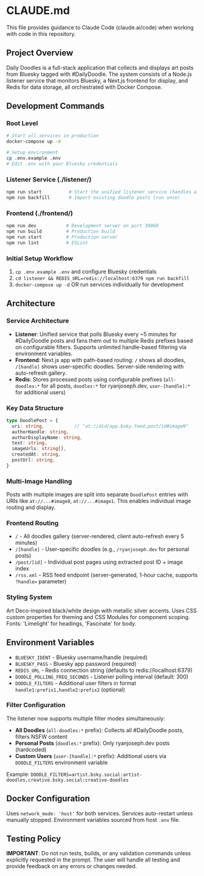 # CLAUDE.md

This file provides guidance to Claude Code (claude.ai/code) when working with code in this repository.

## Project Overview

Daily Doodles is a full-stack application that collects and displays art posts from Bluesky tagged with #DailyDoodle. The system consists of a Node.js listener service that monitors Bluesky, a Next.js frontend for display, and Redis for data storage, all orchestrated with Docker Compose.

## Development Commands

### Root Level
```bash
# Start all services in production
docker-compose up -d

# Setup environment
cp .env.example .env
# Edit .env with your Bluesky credentials
```

### Listener Service (./listener/)
```bash
npm run start          # Start the unified listener service (handles all modes)
npm run backfill       # Import existing doodle posts (run once)
```

### Frontend (./frontend/)
```bash
npm run dev           # Development server on port 30069
npm run build         # Production build  
npm run start         # Production server
npm run lint          # ESLint
```

### Initial Setup Workflow
1. `cp .env.example .env` and configure Bluesky credentials
2. `cd listener && REDIS_URL=redis://localhost:6379 npm run backfill`
3. `docker-compose up -d` OR run services individually for development

## Architecture

### Service Architecture
- **Listener**: Unified service that polls Bluesky every ~5 minutes for #DailyDoodle posts and fans them out to multiple Redis prefixes based on configurable filters. Supports unlimited handle-based filtering via environment variables.
- **Frontend**: Next.js app with path-based routing: `/` shows all doodles, `/[handle]` shows user-specific doodles. Server-side rendering with auto-refresh gallery.
- **Redis**: Stores processed posts using configurable prefixes (`all-doodles:*` for all posts, `doodles:*` for ryanjoseph.dev, `user-[handle]:*` for additional users)

### Key Data Structure
```typescript
type DoodlePost = {
  uri: string,           // "at://did/app.bsky.feed.post/id#imageN"
  authorHandle: string,
  authorDisplayName: string,
  text: string,
  imageUrls: string[],
  createdAt: string,
  postUrl: string,
}
```

### Multi-Image Handling
Posts with multiple images are split into separate `DoodlePost` entries with URIs like `at://...#image0`, `at://...#image1`. This enables individual image routing and display.

### Frontend Routing
- `/` - All doodles gallery (server-rendered, client auto-refresh every 5 minutes)
- `/[handle]` - User-specific doodles (e.g., `/ryanjoseph.dev` for personal posts)
- `/post/[id]` - Individual post pages using extracted post ID + image index
- `/rss.xml` - RSS feed endpoint (server-generated, 1-hour cache, supports `?handle=` parameter)

### Styling System
Art Deco-inspired black/white design with metallic silver accents. Uses CSS custom properties for theming and CSS Modules for component scoping. Fonts: 'Limelight' for headings, 'Fascinate' for body.

## Environment Variables
- `BLUESKY_IDENT` - Bluesky username/handle (required)
- `BLUESKY_PASS` - Bluesky app password (required)  
- `REDIS_URL` - Redis connection string (defaults to redis://localhost:6379)
- `DOODLE_POLLING_FREQ_SECONDS` - Listener polling interval (default: 300)
- `DOODLE_FILTERS` - Additional user filters in format `handle1:prefix1,handle2:prefix2` (optional)

### Filter Configuration
The listener now supports multiple filter modes simultaneously:
- **All Doodles** (`all-doodles:*` prefix): Collects all #DailyDoodle posts, filters NSFW content
- **Personal Posts** (`doodles:*` prefix): Only ryanjoseph.dev posts (hardcoded)  
- **Custom Users** (`user-[handle]:*` prefix): Additional users via `DOODLE_FILTERS` environment variable

Example: `DOODLE_FILTERS=artist.bsky.social:artist-doodles,creative.bsky.social:creative-doodles`

## Docker Configuration
Uses `network_mode: 'host'` for both services. Services auto-restart unless manually stopped. Environment variables sourced from host `.env` file.

## Testing Policy
**IMPORTANT**: Do not run tests, builds, or any validation commands unless explicitly requested in the prompt. The user will handle all testing and provide feedback on any errors or changes needed.